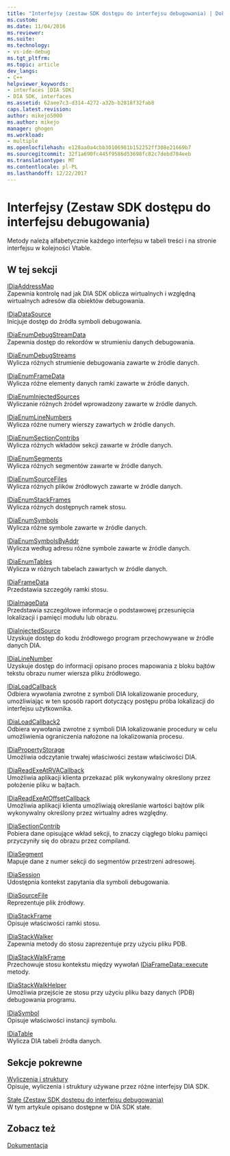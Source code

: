 ```yaml
---
title: "Interfejsy (zestaw SDK dostępu do interfejsu debugowania) | Dokumentacja firmy Microsoft"
ms.custom: 
ms.date: 11/04/2016
ms.reviewer: 
ms.suite: 
ms.technology:
- vs-ide-debug
ms.tgt_pltfrm: 
ms.topic: article
dev_langs:
- C++
helpviewer_keywords:
- interfaces [DIA SDK]
- DIA SDK, interfaces
ms.assetid: 62aee7c3-d314-4272-a32b-b2818f32fab8
caps.latest.revision: 
author: mikejo5000
ms.author: mikejo
manager: ghogen
ms.workload:
- multiple
ms.openlocfilehash: e128aa0a4cbb30106981b152252ff308e21669b7
ms.sourcegitcommit: 32f1a690fc445f9586d53698fc82c7debd784eeb
ms.translationtype: MT
ms.contentlocale: pl-PL
ms.lasthandoff: 12/22/2017
---
```

# <a name="interfaces-debug-interface-access-sdk"></a>Interfejsy (Zestaw SDK dostępu do interfejsu debugowania)
Metody należą alfabetycznie każdego interfejsu w tabeli treści i na stronie interfejsu w kolejności Vtable.  
  
## <a name="in-this-section"></a>W tej sekcji  
 [IDiaAddressMap](../../debugger/debug-interface-access/idiaaddressmap.md)  
 Zapewnia kontrolę nad jak DIA SDK oblicza wirtualnych i względną wirtualnych adresów dla obiektów debugowania.  
  
 [IDiaDataSource](../../debugger/debug-interface-access/idiadatasource.md)  
 Inicjuje dostęp do źródła symboli debugowania.  
  
 [IDiaEnumDebugStreamData](../../debugger/debug-interface-access/idiaenumdebugstreamdata.md)  
 Zapewnia dostęp do rekordów w strumieniu danych debugowania.  
  
 [IDiaEnumDebugStreams](../../debugger/debug-interface-access/idiaenumdebugstreams.md)  
 Wylicza różnych strumienie debugowania zawarte w źródle danych.  
  
 [IDiaEnumFrameData](../../debugger/debug-interface-access/idiaenumframedata.md)  
 Wylicza różne elementy danych ramki zawarte w źródle danych.  
  
 [IDiaEnumInjectedSources](../../debugger/debug-interface-access/idiaenuminjectedsources.md)  
 Wyliczanie różnych źródeł wprowadzony zawarte w źródle danych.  
  
 [IDiaEnumLineNumbers](../../debugger/debug-interface-access/idiaenumlinenumbers.md)  
 Wylicza różne numery wierszy zawartych w źródle danych.  
  
 [IDiaEnumSectionContribs](../../debugger/debug-interface-access/idiaenumsectioncontribs.md)  
 Wylicza różnych wkładów sekcji zawarte w źródle danych.  
  
 [IDiaEnumSegments](../../debugger/debug-interface-access/idiaenumsegments.md)  
 Wylicza różnych segmentów zawarte w źródle danych.  
  
 [IDiaEnumSourceFiles](../../debugger/debug-interface-access/idiaenumsourcefiles.md)  
 Wylicza różnych plików źródłowych zawarte w źródle danych.  
  
 [IDiaEnumStackFrames](../../debugger/debug-interface-access/idiaenumstackframes.md)  
 Wylicza różnych dostępnych ramek stosu.  
  
 [IDiaEnumSymbols](../../debugger/debug-interface-access/idiaenumsymbols.md)  
 Wylicza różne symbole zawarte w źródle danych.  
  
 [IDiaEnumSymbolsByAddr](../../debugger/debug-interface-access/idiaenumsymbolsbyaddr.md)  
 Wylicza według adresu różne symbole zawarte w źródle danych.  
  
 [IDiaEnumTables](../../debugger/debug-interface-access/idiaenumtables.md)  
 Wylicza w różnych tabelach zawartych w źródle danych.  
  
 [IDiaFrameData](../../debugger/debug-interface-access/idiaframedata.md)  
 Przedstawia szczegóły ramki stosu.  
  
 [IDiaImageData](../../debugger/debug-interface-access/idiaimagedata.md)  
 Przedstawia szczegółowe informacje o podstawowej przesunięcia lokalizacji i pamięci modułu lub obrazu.  
  
 [IDiaInjectedSource](../../debugger/debug-interface-access/idiainjectedsource.md)  
 Uzyskuje dostęp do kodu źródłowego program przechowywane w źródle danych DIA.  
  
 [IDiaLineNumber](../../debugger/debug-interface-access/idialinenumber.md)  
 Uzyskuje dostęp do informacji opisano proces mapowania z bloku bajtów tekstu obrazu numer wiersza pliku źródłowego.  
  
 [IDiaLoadCallback](../../debugger/debug-interface-access/idialoadcallback.md)  
 Odbiera wywołania zwrotne z symboli DIA lokalizowanie procedury, umożliwiając w ten sposób raport dotyczący postępu próba lokalizacji do interfejsu użytkownika.  
  
 [IDiaLoadCallback2](../../debugger/debug-interface-access/idialoadcallback2.md)  
 Odbiera wywołania zwrotne z symboli DIA lokalizowanie procedury w celu umożliwienia ograniczenia nałożone na lokalizowania procesu.  
  
 [IDiaPropertyStorage](../../debugger/debug-interface-access/idiapropertystorage.md)  
 Umożliwia odczytanie trwałej właściwości zestaw właściwości DIA.  
  
 [IDiaReadExeAtRVACallback](../../debugger/debug-interface-access/idiareadexeatrvacallback.md)  
 Umożliwia aplikacji klienta przekazać plik wykonywalny określony przez położenie pliku w bajtach.  
  
 [IDiaReadExeAtOffsetCallback](../../debugger/debug-interface-access/idiareadexeatoffsetcallback.md)  
 Umożliwia aplikacji klienta umożliwiają określanie wartości bajtów plik wykonywalny określony przez wirtualny adres względny.  
  
 [IDiaSectionContrib](../../debugger/debug-interface-access/idiasectioncontrib.md)  
 Pobiera dane opisujące wkład sekcji, to znaczy ciągłego bloku pamięci przyczyniły się do obrazu przez compiland.  
  
 [IDiaSegment](../../debugger/debug-interface-access/idiasegment.md)  
 Mapuje dane z numer sekcji do segmentów przestrzeni adresowej.  
  
 [IDiaSession](../../debugger/debug-interface-access/idiasession.md)  
 Udostępnia kontekst zapytania dla symboli debugowania.  
  
 [IDiaSourceFile](../../debugger/debug-interface-access/idiasourcefile.md)  
 Reprezentuje plik źródłowy.  
  
 [IDiaStackFrame](../../debugger/debug-interface-access/idiastackframe.md)  
 Opisuje właściwości ramki stosu.  
  
 [IDiaStackWalker](../../debugger/debug-interface-access/idiastackwalker.md)  
 Zapewnia metody do stosu zaprezentuje przy użyciu pliku PDB.  
  
 [IDiaStackWalkFrame](../../debugger/debug-interface-access/idiastackwalkframe.md)  
 Przechowuje stosu kontekstu między wywołań [IDiaFrameData::execute](../../debugger/debug-interface-access/idiaframedata-execute.md) metody.  
  
 [IDiaStackWalkHelper](../../debugger/debug-interface-access/idiastackwalkhelper.md)  
 Umożliwia przejście ze stosu przy użyciu pliku bazy danych (PDB) debugowania programu.  
  
 [IDiaSymbol](../../debugger/debug-interface-access/idiasymbol.md)  
 Opisuje właściwości instancji symbolu.  
  
 [IDiaTable](../../debugger/debug-interface-access/idiatable.md)  
 Wylicza DIA tabeli źródła danych.  
  
## <a name="related-sections"></a>Sekcje pokrewne  
 [Wyliczenia i struktury](../../debugger/debug-interface-access/enumerations-and-structures.md)  
 Opisuje, wyliczenia i struktury używane przez różne interfejsy DIA SDK.  
  
 [Stałe (Zestaw SDK dostępu do interfejsu debugowania)](../../debugger/debug-interface-access/constants-debug-interface-access-sdk.md)  
 W tym artykule opisano dostępne w DIA SDK stałe.  
  
## <a name="see-also"></a>Zobacz też  
 [Dokumentacja](../../debugger/debug-interface-access/debug-interface-access-sdk-reference.md)